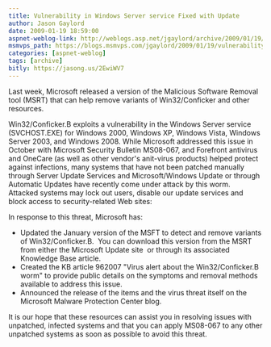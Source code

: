 ```yaml
---
title: Vulnerability in Windows Server service Fixed with Update
author: Jason Gaylord
date: 2009-01-19 18:59:00
aspnet-weblog-link: http://weblogs.asp.net/jgaylord/archive/2009/01/19/vulnerability-in-windows-server-service-fixed-with-update.aspx
msmvps_path: https://blogs.msmvps.com/jgaylord/2009/01/19/vulnerability-in-windows-server-service-fixed-with-update/
categories: [aspnet-weblog]
tags: [archive]
bitly: https://jasong.us/2EwiWV7
---
```


Last week, Microsoft released a version of the Malicious Software Removal tool (MSRT) that can help remove variants of Win32/Conficker and other resources.

Win32/Conficker.B exploits a vulnerability in the Windows Server service (SVCHOST.EXE) for Windows 2000, Windows XP, Windows Vista, Windows Server 2003, and Windows 2008. While Microsoft addressed this issue in October with Microsoft Security Bulletin MS08-067, and Forefront antivirus and OneCare (as well as other vendor's anit-virus products) helped protect against infections, many systems that have not been patched manually through Server Update Services and Microsoft/Windows Update or through Automatic Updates have recently come under attack by this worm.  Attacked systems may lock out users, disable our update services and block access to security-related Web sites:

In response to this threat, Microsoft has:

- Updated the January version of the MSFT to detect and remove variants of Win32/Conficker.B.  You can download this version from the MSRT from either the Microsoft Update site  or through its associated Knowledge Base article.
- Created the KB article 962007 "Virus alert about the Win32/Conficker.B worm" to provide public details on the symptoms and removal methods available to address this issue.
- Announced the release of the items and the virus threat itself on the Microsoft Malware Protection Center blog.

It is our hope that these resources can assist you in resolving issues with unpatched, infected systems and that you can apply MS08-067 to any other unpatched systems as soon as possible to avoid this threat.